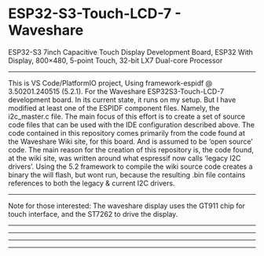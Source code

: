 ﻿
# ESP32-S3-Touch-LCD-7 - Waveshare

ESP32-S3 7inch Capacitive Touch Display Development Board, ESP32 With Display, 800×480, 5-point Touch, 32-bit LX7 Dual-core Processor

___

This is VS Code/PlatformIO project, Using framework-espidf @ 3.50201.240515 (5.2.1). For the Waveshare ESP32S3-Touch-LCD-7 development board.
In its current state, it runs on my setup. But I have modified at least one of the ESPIDF component files. Namely, the i2c_master.c file.
The main focus of this effort is to create a set of source code files that can be used with the IDE configuration described above. 
The code contained in this repository comes primarily from the code found at the Waveshare Wiki site, for this board. And is assumed to be ‘open source’ code.
The main reason for the creation of this repository is, the code found, at the wiki site, was written around what espressif now calls ‘legacy I2C drivers’. 
Using the 5.2 framework to compile the wiki source code creates a binary the will flash, but wont run, because the resulting .bin file contains references to both the legacy & current I2C drivers.      


    
---
Note for those interested:
The waveshare display uses the GT911 chip for touch interface, and the ST7262 to drive the display.
  
___



  
___
 
___
 
___
 
